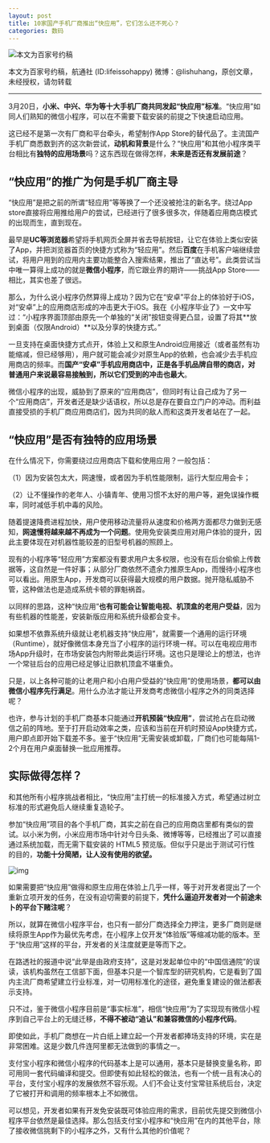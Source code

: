```yaml
---
layout: post
title: 10家国产手机厂商推出“快应用”，它们怎么还不死心？
categories: 数码
---
```

![本文为百家号约稿](http://ww1.sinaimg.cn/large/4b91f9d5gy1fum63xci1fj20ht0dq49z.jpg)

本文为百家号约稿，航通社 (ID:lifeissohappy) 微博：@lishuhang，原创文章，未经授权，请勿转载

---

3月20日，**小米、中兴、华为等十大手机厂商共同发起“快应用”标准**。“快应用”如同人们熟知的微信小程序，可以在不需要下载安装的前提之下快速启动应用。

这已经不是第一次有厂商和平台牵头，希望制作App Store的替代品了。主流国产手机厂商悉数到齐的这次新尝试，**动机和背景**是什么？“快应用”和其他小程序类平台相比有**独特的应用场景**吗？这东西现在做得怎样，**未来是否还有发展前途**？

## **“快应用”的推广为何是手机厂商主导**

“快应用”是把之前的所谓“轻应用”等等换了一个还没被抢注的新名字。绕过App store直接将应用推给用户的尝试，已经进行了很多很多次，伴随着应用商店模式的出现而生，直到现在。

最早是**UC等浏览器**希望将手机网页全屏并省去导航按钮，让它在体验上类似安装了App，并把浏览器首页的快捷方式称为“轻应用”。然后**百度**在手机客户端继续尝试，将用户用到的应用内主要功能整合入搜索结果，推出了“直达号”。此类尝试当中唯一算得上成功的就是**微信小程序**，而它跟业界的期许——挑战App Store——相比，其实也差了很远。

那么，为什么说小程序仍然算得上成功？因为它在“安卓”平台上的体验好于iOS，对“安卓”上的应用商店形成的冲击更大于iOS。我在《小程序毕业了》一文中写过：“小程序界面顶部由原先一个单独的“关闭”按钮变得更凸显，设置了将其**放到桌面（仅限Android）**以及分享的快捷方式。”

一旦支持在桌面快捷方式点开，体验上又和原生Android应用接近（或者虽然有功能缩减，但已经够用），用户就可能会减少对原生App的依赖，也会减少去手机应用商店的频率。而**国产“安卓”手机应用商店中，正是各手机品牌自带的商店，对普通用户来说最容易接触到，所以它们受到的冲击也最大**。

微信小程序的出现，威胁到了原来的“应用商店”，但同时有让自己成为了另一个“应用商店”，开发者还是缺少话语权，所以总是存在要自立门户的冲动。而利益直接受损的手机厂商应用商店们，因为共同的敌人而和这类开发者站在了一起。

## **“快应用”是否有独特的应用场景**

在什么情况下，你需要绕过应用商店下载和使用应用？一般包括：

（1）因为安装包太大，网速慢，或者因为手机性能限制，运行大型应用会卡；

（2）让不懂操作的老年人、小镇青年、使用习惯不太好的用户等，避免误操作概率，同时减低手机中毒的风险。

随着提速降费进程加快，用户使用移动流量将从速度和价格两方面都尽力做到无感知，**网速慢将越来越不再成为一个问题**。使用免安装类应用对用户体验的提升，因此主要体现在对机器性能较差的旧型号机器的照顾上。

现有的小程序等“轻应用”方案都没有要求用户太多权限，也没有在后台偷偷上传数据等，这自然是一件好事；从部分厂商依然不遗余力推原生App，而慢待小程序也可以看出。用原生App，开发商可以获得最大规模的用户数据。抛开隐私威胁不管，这种做法也是造成系统卡顿的罪魁祸首。

以同样的思路，这种“快应用”**也有可能会让智能电视、机顶盒的老用户受益**，因为有些机器的性能差，安装新版应用和系统升级都会变卡。

如果想不依靠系统升级就让老机器支持“快应用”，就需要一个通用的运行环境（Runtime），就好像微信本身充当了小程序的运行环境一样。可以在电视应用市场App升级时，在市场安装包内附带此类运行环境。这也只是理论上的想法，也许一个常驻后台的应用已经足够让旧款机顶盒不堪重负。

只是，以上各种可能的让老用户和小白用户受益的“快应用”的使用场景，**都可以由微信小程序先行满足**。用什么办法才能让开发商考虑微信小程序之外的同类选择呢？

也许，参与计划的手机厂商基本只能通过**开机预装“快应用”**，尝试抢占在启动微信之前的阵地。至于打开启动效率之类，应该和当前在开机时预设App快捷方式，用户即点即开始下载差不多。鉴于“快应用”无需安装或卸载，厂商们也可能每隔1-2个月在用户桌面替换一批应用推荐。

## **实际做得怎样？**

和其他所有小程序挑战者相比，“快应用”主打统一的标准接入方式，希望通过树立标准的形式避免后人继续重复造轮子。

参加“快应用”项目的各个手机厂商，其实之前在自己的应用商店里都有类似的尝试。以小米为例，小米应用市场中针对今日头条、微博等等，已经推出了可以直接通过系统加载，而无需下载安装的 HTML5 预览版。但似乎只是出于测试可行性的目的，**功能十分简陋，让人没有使用的欲望。**

![img](https://inews.gtimg.com/newsapp_bt/0/3127679833/641)

如果需要把“快应用”做得和原生应用在体验上几乎一样，等于对开发者提出了一个重新立项开发的任务，在没有迫切需要的前提下，**凭什么逼迫开发者对一个前途未卜的平台下赌注呢**？

所以，就算在微信小程序平台，也只有一部分厂商选择全力押注，更多厂商则是继续将原生App作为最优先考虑，在小程序上仅开发“体验版”等缩减功能的版本。至于“快应用”这样的平台，开发者的关注度就更是等而下之。

在路透社的报道中说“此举是由政府支持”，这是对发起单位中的“中国信通院”的误读，该机构虽然在工信部下面，但基本只是一个智库型的研究机构，它是看到了国内主流厂商希望建立行业标准，对一切用标准化的途径，避免重复建设的做法都表示支持。

只不过，鉴于微信小程序目前是“事实标准”，相信“快应用”为了实现现有微信小程序到自己平台上的无缝迁移，**不得不被动“追认”和兼容微信的小程序代码**。

即使如此，手机厂商想在一片白纸上建立起一个开发者都捧场支持的环境，实在是非常困难。这是少数几件连阿里都无法做到的事情之一。

支付宝小程序和微信小程序的代码基本上是可以通用，基本只是替换变量名称，即可用同一套代码编译和提交。但即使有如此轻松的做法，也有一个统一且有决心的平台，支付宝小程序的发展依然不容乐观。人们不会让支付宝常驻系统后台，决定了它被打开和调用的频率根本上不如微信。

可以想见，开发者如果有开发免安装既可体验应用的需求，目前优先提交到微信小程序平台依然是最佳选择。那么包括支付宝小程序和“快应用”在内的其他平台，除了接收微信挑剩下的小程序之外，又有什么其他的价值呢？
